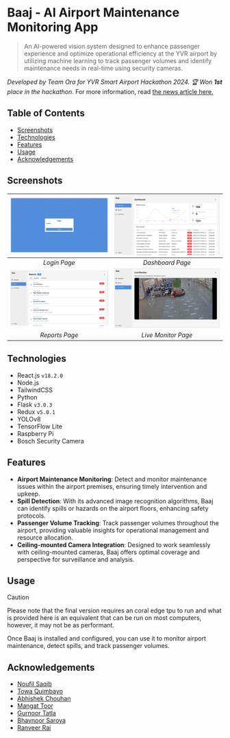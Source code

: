 # Baaj - AI Airport Maintenance Monitoring App
> An AI-powered vision system designed to enhance passenger experience and optimize operational efficiency at the YVR airport by utilizing machine learning to track passenger volumes and identify maintenance needs in real-time using security cameras.

_Developed by Team Ora for YVR Smart Airport Hackathon 2024. :trophy: Won **1st** place in the hackathon._ For more information, read [the news article here.](https://commons.bcit.ca/news/2024/05/yvr-hackathon-2024/)<br />

## Table of Contents
* [Screenshots](#screenshots)
* [Technologies](#technologies)
* [Features](#features)
* [Usage](#usage)
* [Acknowledgements](#acknowledgements)

## Screenshots
| ![Login Page](screenshots/login.png) | ![Dashboard Page](screenshots/dashboard.png) |
|:--:|:--:|
| _Login Page_ | _Dashboard Page_ |
| ![Reports Page](screenshots/reports.png) | ![Live Monitor Page](screenshots/live_monitor.png) |
| _Reports Page_ | _Live Monitor Page_ |

## Technologies
- React.js `v18.2.0`
- Node.js
- TailwindCSS
- Python
- Flask `v3.0.3`
- Redux `v5.0.1`
- YOLOv8
- TensorFlow Lite
- Raspberry Pi
- Bosch Security Camera

## Features
- __Airport Maintenance Monitoring__: Detect and monitor maintenance issues within the airport premises, ensuring timely intervention and upkeep.
- __Spill Detection__: With its advanced image recognition algorithms, Baaj can identify spills or hazards on the airport floors, enhancing safety protocols.
- __Passenger Volume Tracking__: Track passenger volumes throughout the airport, providing valuable insights for operational management and resource allocation.
- __Ceiling-mounted Camera Integration__: Designed to work seamlessly with ceiling-mounted cameras, Baaj offers optimal coverage and perspective for surveillance and analysis.

## Usage
> [!CAUTION]
> Please note that the final version requires an coral edge tpu to run and what is provided here is an equivalent that can be run on most computers, however, it may not be as performant.

Once Baaj is installed and configured, you can use it to monitor airport maintenance, detect spills, and track passenger volumes.

## Acknowledgements
* [Noufil Saqib](https:github.com/noufilsaqib)
* [Towa Quimbayo](https://github.com/towaquimbayo)
* [Abhishek Chouhan](https://github.com/abhishekchouhannk)
* [Mangat Toor](https://github.com/immangat)
* [Gurnoor Tatla](https://www.linkedin.com/in/gurnoortatla/)
* [Bhavnoor Saroya](https://github.com/BhavnoorSaroya)
* [Ranveer Rai](https://github.com/Ranveerai03)
